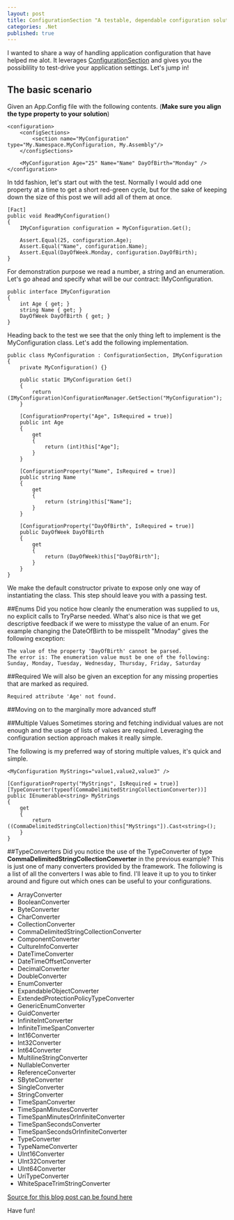 ```yaml
---
layout: post
title: ConfigurationSection "A testable, dependable configuration solution"
categories: .Net
published: true
---
```

I wanted to share a way of handling application configuration that have helped me alot. It leverages [ConfigurationSection](http://msdn.microsoft.com/en-us/library/system.configuration.configurationsection(v=vs.110).aspx) and gives you the possiblility to test-drive your application settings. Let's jump in!
## The basic scenario
Given an App.Config file with the following contents. (**Make sure you align the type property to your solution**)

	<configuration>
		<configSections>
	    	<section name="MyConfiguration" type="My.Namespace.MyConfiguration, My.Assembly"/>
		</configSections>
	  
		<MyConfiguration Age="25" Name="Name" DayOfBirth="Monday" />
	</configuration>

In tdd fashion, let's start out with the test. Normally I would add one property at a time to get a short red-green cycle, but for the sake of keeping down the size of this post we will add all of them at once.

	[Fact]
    public void ReadMyConfiguration()
    {
        IMyConfiguration configuration = MyConfiguration.Get();

        Assert.Equal(25, configuration.Age);
        Assert.Equal("Name", configuration.Name);
        Assert.Equal(DayOfWeek.Monday, configuration.DayOfBirth);
    }

For demonstration purpose we read a number, a string and an enumeration. Let's go ahead and specify what will be our contract: IMyConfiguration.

	public interface IMyConfiguration
    {
        int Age { get; }
        string Name { get; }
        DayOfWeek DayOfBirth { get; }
    }

Heading back to the test we see that the only thing left to implement is the MyConfiguration class. Let's add the following implementation.

    public class MyConfiguration : ConfigurationSection, IMyConfiguration
    {
        private MyConfiguration() {}

        public static IMyConfiguration Get()
        {
            return (IMyConfiguration)ConfigurationManager.GetSection("MyConfiguration");
        }

        [ConfigurationProperty("Age", IsRequired = true)]
        public int Age
        {
            get
            {
                return (int)this["Age"];
            }
        }

        [ConfigurationProperty("Name", IsRequired = true)]
        public string Name
        {
            get
            {
                return (string)this["Name"];
            }
        }

        [ConfigurationProperty("DayOfBirth", IsRequired = true)]
        public DayOfWeek DayOfBirth
        {
            get
            {
                return (DayOfWeek)this["DayOfBirth"];
            }
        }
    }

We make the default constructor private to expose only one way of instantiating the class. This step should leave you with a passing test.

##Enums
Did you notice how cleanly the enumeration was supplied to us, no explicit calls to TryParse needed. What's also nice is that we get descriptive feedback if we were to misstype the value of an enum. For example changing the DateOfBirth to be misspellt "Mnoday" gives the following exception:

	The value of the property 'DayOfBirth' cannot be parsed. 
	The error is: The enumeration value must be one of the following: 
	Sunday, Monday, Tuesday, Wednesday, Thursday, Friday, Saturday

##Required
We will also be given an exception for any missing properties that are marked as required.

	Required attribute 'Age' not found.

##Moving on to the marginally more advanced stuff

##Multiple Values
Sometimes storing and fetching individual values are not enough and the usage of lists of values are required. Leveraging the configuration section approach makes it really simple.

The following is my preferred way of storing multiple values, it's quick and simple.

	<MyConfiguration MyStrings="value1,value2,value3" />

	[ConfigurationProperty("MyStrings", IsRequired = true)]
	[TypeConverter(typeof(CommaDelimitedStringCollectionConverter))]
	public IEnumerable<string> MyStrings
    {
    	get
        {
        	return ((CommaDelimitedStringCollection)this["MyStrings"]).Cast<string>();
        }
	}	

##TypeConverters
Did you notice the use of the TypeConverter of type **CommaDelimitedStringCollectionConverter** in the previous example? This is just one of many converters provided by the framework. The following is a list of all the converters I was able to find. I'll leave it up to you to tinker around and figure out which ones can be useful to your configurations.

- ArrayConverter
- BooleanConverter
- ByteConverter
- CharConverter
- CollectionConverter
- CommaDelimitedStringCollectionConverter
- ComponentConverter
- CultureInfoConverter
- DateTimeConverter
- DateTimeOffsetConverter
- DecimalConverter
- DoubleConverter
- EnumConverter
- ExpandableObjectConverter
- ExtendedProtectionPolicyTypeConverter
- GenericEnumConverter
- GuidConverter
- InfiniteIntConverter
- InfiniteTimeSpanConverter
- Int16Converter
- Int32Converter
- Int64Converter
- MultilineStringConverter
- NullableConverter
- ReferenceConverter
- SByteConverter
- SingleConverter
- StringConverter
- TimeSpanConverter
- TimeSpanMinutesConverter
- TimeSpanMinutesOrInfiniteConverter
- TimeSpanSecondsConverter
- TimeSpanSecondsOrInfiniteConverter
- TypeConverter
- TypeNameConverter
- UInt16Converter
- UInt32Converter
- UInt64Converter
- UriTypeConverter
- WhiteSpaceTrimStringConverter

[Source for this blog post can be found here](https://github.com/Dashue/Blogging/tree/master/ConfigurationSection_Testable_and_Maintainable)

Have fun!